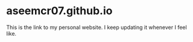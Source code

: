 # aseemcr07.github.io
This is the link to my personal website.
I keep updating it whenever I feel like. 
